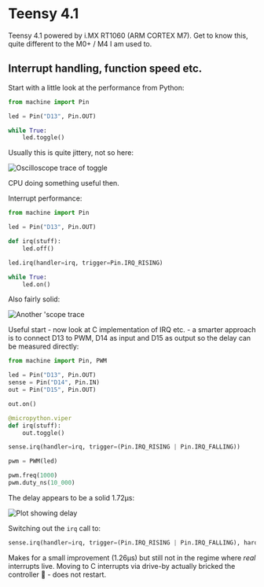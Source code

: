 # Teensy 4.1

Teensy 4.1 powered by i.MX RT1060 (ARM CORTEX M7). Get to know this, quite different to the M0+ / M4 I am used to.

## Interrupt handling, function speed etc.

Start with a little look at the performance from Python:

```python
from machine import Pin

led = Pin("D13", Pin.OUT)

while True:
    led.toggle()
```

Usually this is quite jittery, not so here:

![Oscilloscope trace of toggle](./toggle.png)

CPU doing something useful then.

Interrupt performance:

```python
from machine import Pin

led = Pin("D13", Pin.OUT)

def irq(stuff):
    led.off()

led.irq(handler=irq, trigger=Pin.IRQ_RISING)

while True:
    led.on()
```

Also fairly solid:

![Another 'scope trace](./onoff.png)

Useful start - now look at C implementation of IRQ etc. - a smarter approach is to connect D13 to PWM, D14 as input and D15 as output so the delay can be measured directly:

```python
from machine import Pin, PWM

led = Pin("D13", Pin.OUT)
sense = Pin("D14", Pin.IN)
out = Pin("D15", Pin.OUT)

out.on()

@micropython.viper
def irq(stuff):
    out.toggle()

sense.irq(handler=irq, trigger=(Pin.IRQ_RISING | Pin.IRQ_FALLING))

pwm = PWM(led)

pwm.freq(1000)
pwm.duty_ns(10_000)
```

The delay appears to be a solid 1.72µs:

![Plot showing delay](./delay.png)

Switching out the `irq` call to:

```python
sense.irq(handler=irq, trigger=(Pin.IRQ_RISING | Pin.IRQ_FALLING), hard=True)
```

Makes for a small improvement (1.26µs) but still not in the regime where _real_ interrupts live. Moving to C interrupts via drive-by actually bricked the controller 🤔 - does not restart.
